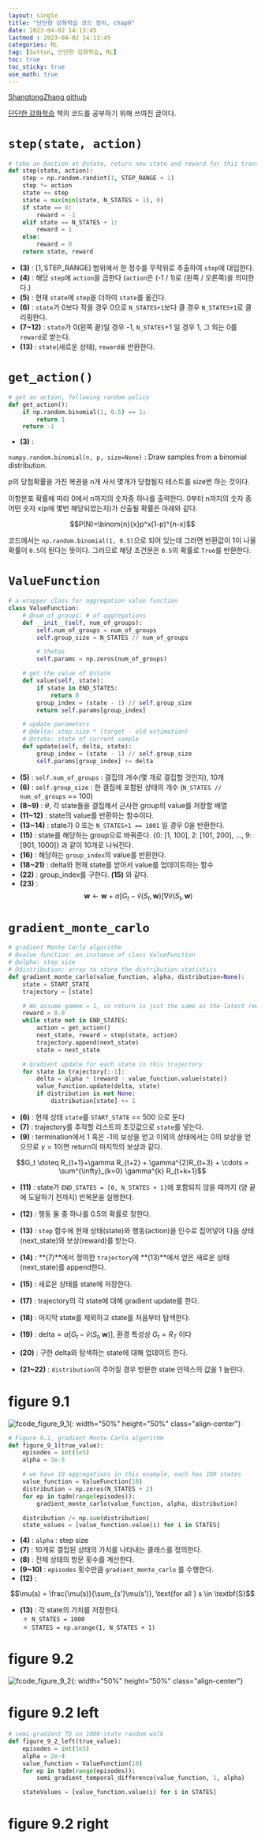 ```yaml
---
layout: single
title: "단단한 강화학습 코드 정리, chap9"
date: 2023-04-02 14:13:45
lastmod : 2023-04-02 14:13:45
categories: RL
tag: [Sutton, 단단한 강화학습, RL]
toc: true
toc_sticky: true
use_math: true
---
```


[ShangtongZhang github](https://github.com/ShangtongZhang/reinforcement-learning-an-introduction/tree/master/chapter09)

[단단한 강화학습](http://www.kyobobook.co.kr/product/detailViewKor.laf?ejkGb=KOR&mallGb=KOR&barcode=9791190665179&orderClick=LAG&Kc=) 책의 코드를 공부하기 위해 쓰여진 글이다.

# `step(state, action)`

```python
# take an @action at @state, return new state and reward for this transition
def step(state, action):
    step = np.random.randint(1, STEP_RANGE + 1)
    step *= action
    state += step
    state = max(min(state, N_STATES + 1), 0)
    if state == 0:
        reward = -1
    elif state == N_STATES + 1:
        reward = 1
    else:
        reward = 0
    return state, reward
```
* **(3)** : $[1, \text{STEP\_RANGE}]$ 범위에서 한 정수를 무작위로 추출하여 `step`에 대입한다.
* **(4)** : 해당 `step`에 `action`을 곱한다 (`action`은 (-1 / 1)로 (왼쪽 / 오른쪽)을 의미한다.)
* **(5)** : 현재 `state`에 `step`을 더하여 `state`를 옮긴다.
* **(6)** : `state`가 0보다 작을 경우 0으로 `N_STATES+1`보다 클 경우 `N_STATES+1`로 클리핑한다.
* **(7~12)** : `state`가 0(왼쪽 끝)일 경우 -1, `N_STATES`+1 일 경우 1, 그 외는 0를 `reward`로 받는다.
* **(13)** : `state`(새로운 상태), `reward를` 반환한다.

# `get_action()`
```python
# get an action, following random policy
def get_action():
    if np.random.binomial(1, 0.5) == 1:
        return 1
    return -1
```
* **(3)** : 

`numpy.random.binomial(n, p, size=None)` : Draw samples from a binomial distribution.

p의 당첨확률을 가진 복권을 n개 사서 몇개가 당첨될지 테스트를 size번 하는 것이다.

이항분포 확률에 따라 0에서 n까지의 숫자중 하나를 출력한다. 0부터 n까지의 숫자 중 어떤 숫자 x(p에 몇번 해당되었는지)가 산출될 확률은 아래와 같다.

$$P(N)=\binom{n}{x}p^x(1-p)^{n-x}$$

코드에서는 `np.random.binomial(1, 0.5)`으로 되어 있는데 그러면 반환값이 1이 나올 확률이 `0.5`이 된다는 뜻이다. 그러므로 해당 조건문은 `0.5`의 확률로 `True`를 반환한다.


# `ValueFunction`

```python
# a wrapper class for aggregation value function
class ValueFunction:
    # @num_of_groups: # of aggregations
    def __init__(self, num_of_groups):
        self.num_of_groups = num_of_groups
        self.group_size = N_STATES // num_of_groups

        # thetas
        self.params = np.zeros(num_of_groups)

    # get the value of @state
    def value(self, state):
        if state in END_STATES:
            return 0
        group_index = (state - 1) // self.group_size
        return self.params[group_index]

    # update parameters
    # @delta: step size * (target - old estimation)
    # @state: state of current sample
    def update(self, delta, state):
        group_index = (state - 1) // self.group_size
        self.params[group_index] += delta
```
* **(5)** : `self.num_of_groups` : 결집의 개수(몇 개로 결집할 것인지), 10개
* **(6)** : `self.group_size` : 한 결집에 포함된 상태의 개수 (`N_STATES // num_of_groups` == 100)
* **(8~9)** : $\theta$, 각 state들을 결집해서 근사한 group의 value를 저장할 배열
* **(11~12)** : state의 value를 반환하는 함수이다.
* **(13~14)** : state가 0 또는 `N_STATES+1 == 1001` 일 경우 0을 반환한다.
* **(15)** : state를 해당하는 group으로 바꿔준다. {0: [1, 100], 2: [101, 200], ..., 9: [901, 1000]} 과 같이 10개로 나눠진다.
* **(16)** : 해당하는 `group_index`의 value를 반환한다.
* **(18~21)** : delta와 현재 state를 받아서 value를 업데이트하는 함수
* **(22)** : group_index를 구한다. **(15)** 와 같다.
* **(23)** : 
$$\textbf{w} \leftarrow \textbf{w} + \alpha \left [ G_t-\hat{v}(S_t, \textbf{w}) \right ]\nabla \hat{v}(S_t, \textbf{w})$$



# `gradient_monte_carlo`
```python
# gradient Monte Carlo algorithm
# @value_function: an instance of class ValueFunction
# @alpha: step size
# @distribution: array to store the distribution statistics
def gradient_monte_carlo(value_function, alpha, distribution=None):
    state = START_STATE
    trajectory = [state]

    # We assume gamma = 1, so return is just the same as the latest reward
    reward = 0.0
    while state not in END_STATES:
        action = get_action()
        next_state, reward = step(state, action)
        trajectory.append(next_state)
        state = next_state

    # Gradient update for each state in this trajectory
    for state in trajectory[:-1]:
        delta = alpha * (reward - value_function.value(state))
        value_function.update(delta, state)
        if distribution is not None:
            distribution[state] += 1
```
* **(6)** : 현재 상태 `state`를 `START_STATE` == 500 으로 둔다
* **(7)** : trajectory를 추적할 리스트의 초깃값으로 `state`를 넣는다.
* **(9)** : termination에서 1 혹은 -1의 보상을 얻고 이외의 상태에서는 0의 보상을 얻으므로 $\gamma=1$이면 return이 마지막의 보상과 같다.

$$G_t \doteq R_{t+1}+\gamma R_{t+2} + \gamma^{2}R_{t+3} + \cdots = \sum^{\infty}_{k=0} \gamma^{k} R_{t+k+1}$$

* **(11)** : state가 `END_STATES = [0, N_STATES + 1]`에 포함되지 않을 때까지 (양 끝에 도달하기 전까지) 반복문을 실행한다.
* **(12)** : 행동 둘 중 하나를 0.5의 확률로 정한다.
* **(13)** : `step` 함수에 현재 상태(state)와 행동(action)을 인수로 집어넣어 다음 상태(next_state)와 보상(reward)를 받는다.
* **(14)** : **(7)**에서 정의한 `trajectory`에 **(13)**에서 얻은 새로운 상태(next_state)를 append한다.
* **(15)** : 새로운 상태를 state에 저장한다.

* **(17)** : trajectory의 각 state에 대해 gradient update를 한다.
* **(18)** : 마지막 state를 제외하고 state를 처음부터 탐색한다.
* **(19)** : $\text{delta}=\alpha \left [ G_t-\hat{v}(S_t, \textbf{w}) \right ]$, 환경 특성상 $G_t = R_T$ 이다
* **(20)** : 구한 delta와 탐색하는 state에 대해 업데이트 한다.
* **(21~22)** : `distribution`이 주어질 경우 방문한 state 인덱스의 값을 1 늘린다.

# figure 9.1

![fcode_figure_9_1](../../assets/images/rl/fcode_figure_9_1.png){: width="50%" height="50%" class="align-center"}

```python
# Figure 9.1, gradient Monte Carlo algorithm
def figure_9_1(true_value):
    episodes = int(1e5)
    alpha = 2e-5

    # we have 10 aggregations in this example, each has 100 states
    value_function = ValueFunction(10)
    distribution = np.zeros(N_STATES + 2)
    for ep in tqdm(range(episodes)):
        gradient_monte_carlo(value_function, alpha, distribution)

    distribution /= np.sum(distribution)
    state_values = [value_function.value(i) for i in STATES]
```
* **(4)** : `alpha` : step size
* **(7)** : 10개로 결집된 상태의 가치를 나타내는 클래스를 정의한다.
* **(8)** : 전체 상태의 방문 횟수를 계산한다.
* **(9~10)** : `episodes` 횟수만큼 `gradient_monte_carlo` 를 수행한다.
* **(12)** : 

$$\mu(s) = \frac{\mu(s)}{\sum_{s'}\mu(s')}, \text{for all } s \in \textbf{S}$$

* **(13)** : 각 state의 가치를 저장한다. 
  * `N_STATES = 1000`
  * `STATES = np.arange(1, N_STATES + 1)` 

# figure 9.2

![fcode_figure_9_2](../../assets/images/rl/fcode_figure_9_2.png){: width="50%" height="50%" class="align-center"}

# figure 9.2 left

```python
# semi-gradient TD on 1000-state random walk
def figure_9_2_left(true_value):
    episodes = int(1e5)
    alpha = 2e-4
    value_function = ValueFunction(10)
    for ep in tqdm(range(episodes)):
        semi_gradient_temporal_difference(value_function, 1, alpha)

    stateValues = [value_function.value(i) for i in STATES]
```

# figure 9.2 right

